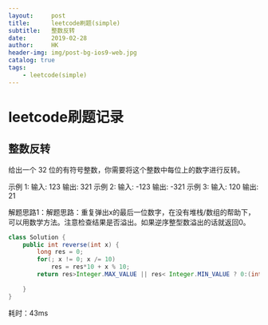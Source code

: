 ```yaml
---
layout:     post
title:      leetcode刷题(simple)
subtitle:   整数反转
date:       2019-02-28
author:     HK
header-img: img/post-bg-ios9-web.jpg
catalog: true
tags:
    - leetcode(simple)
---
```

# leetcode刷题记录
## 整数反转

 给出一个 32 位的有符号整数，你需要将这个整数中每位上的数字进行反转。
 
 示例 1: 输入: 123 输出: 321 示例 2: 输入: -123 输出: -321 示例 3: 输入: 120 输出: 21
    
解题思路1：解题思路：重复弹出x的最后一位数字，在没有堆栈/数组的帮助下，可以用数学方法。注意检查结果是否溢出。如果逆序整型数溢出的话就返回0。


``` java
class Solution {
    public int reverse(int x) {
        long res = 0;
        for(; x != 0; x /= 10)
            res = res*10 + x % 10;
        return res>Integer.MAX_VALUE || res< Integer.MIN_VALUE ? 0:(int)res;
        
    }
}
```
耗时：43ms
